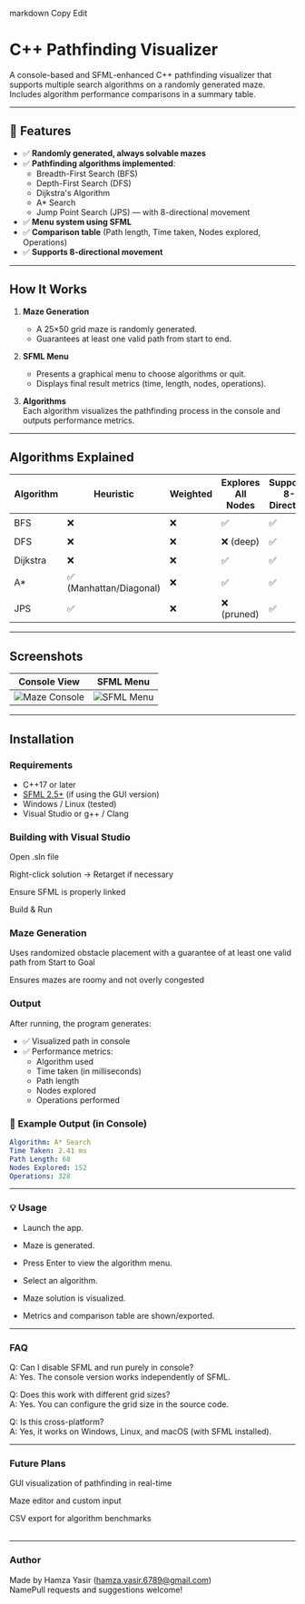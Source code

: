 
markdown
Copy
Edit
# C++ Pathfinding Visualizer

A console-based and SFML-enhanced C++ pathfinding visualizer that supports multiple search algorithms on a randomly generated maze. Includes algorithm performance comparisons in a summary table.

---

## 🔧 Features

- ✅ **Randomly generated, always solvable mazes**
- ✅ **Pathfinding algorithms implemented**:
  - Breadth-First Search (BFS)
  - Depth-First Search (DFS)
  - Dijkstra's Algorithm
  - A* Search
  - Jump Point Search (JPS) — with 8-directional movement
- ✅ **Menu system using SFML**
- ✅ **Comparison table** (Path length, Time taken, Nodes explored, Operations)
- ✅ **Supports 8-directional movement**

---


## How It Works

1. **Maze Generation**  
   - A 25×50 grid maze is randomly generated.
   - Guarantees at least one valid path from start to end.

2. **SFML Menu**  
   - Presents a graphical menu to choose algorithms or quit.
   - Displays final result metrics (time, length, nodes, operations).

3. **Algorithms**  
   Each algorithm visualizes the pathfinding process in the console and outputs performance metrics.

---

## Algorithms Explained

| Algorithm | Heuristic | Weighted | Explores All Nodes | Supports 8-Direction | Fast |
|----------|------------|-----------|---------------------|----------------------|------|
| BFS      | ❌         | ❌        | ✅                  | ✅                   | ⚪    |
| DFS      | ❌         | ❌        | ❌ (deep)           | ✅                   | ⚪    |
| Dijkstra | ❌         | ❌        | ✅                  | ✅                   | ⚪    |
| A*       | ✅ (Manhattan/Diagonal) | ❌ | ✅        | ✅                   | ✅    |
| JPS      | ✅         | ❌        | ❌ (pruned)         | ✅                   | ✅✅   |

---

## Screenshots

| Console View | SFML Menu |
|--------------|-----------|
| ![Maze Console](./screenshots/console_maze.png) | ![SFML Menu](./screenshots/sfml_menu.png) |

---

## Installation

### Requirements

- C++17 or later
- [SFML 2.5+](https://www.sfml-dev.org/) (if using the GUI version)
- Windows / Linux (tested)
- Visual Studio or g++ / Clang

### Building with Visual Studio

Open .sln file

Right-click solution → Retarget if necessary

Ensure SFML is properly linked

Build & Run



### Maze Generation

Uses randomized obstacle placement with a guarantee of at least one valid path from Start to Goal

Ensures mazes are roomy and not overly congested

### Output

After running, the program generates:

- ✅ Visualized path in console
- ✅ Performance metrics:
  - Algorithm used
  - Time taken (in milliseconds)
  - Path length
  - Nodes explored
  - Operations performed

### 📁 Example Output (in Console)

```yaml
Algorithm: A* Search
Time Taken: 2.41 ms
Path Length: 68
Nodes Explored: 152
Operations: 328
```

---

### 💡 Usage

- Launch the app.

- Maze is generated.

- Press Enter to view the algorithm menu.

- Select an algorithm.

- Maze solution is visualized.

- Metrics and comparison table are shown/exported.

---
  

### FAQ

Q: Can I disable SFML and run purely in console?  
A: Yes. The console version works independently of SFML.  

Q: Does this work with different grid sizes?  
A: Yes. You can configure the grid size in the source code.  

Q: Is this cross-platform?  
A: Yes, it works on Windows, Linux, and macOS (with SFML installed).  

---

### Future Plans

GUI visualization of pathfinding in real-time

Maze editor and custom input

CSV export for algorithm benchmarks <br> <br>


--- 

### Author

Made by Hamza Yasir (hamza.yasir.6789@gmail.com)  
NamePull requests and suggestions welcome!
